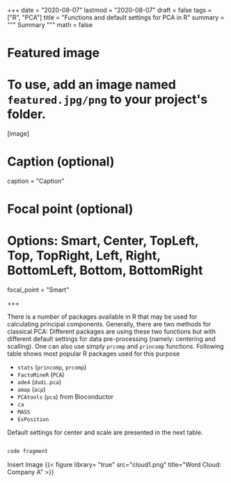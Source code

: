 
+++
date = "2020-08-07"
lastmod = "2020-08-07"
draft = false
tags = ["R", "PCA"]
title = "Functions and default settings for PCA in R"
summary = """
Summary
"""
math = false

# Featured image
# To use, add an image named `featured.jpg/png` to your project's folder. 
[image]
  # Caption (optional)
  caption = "Caption"
  
  # Focal point (optional)
  # Options: Smart, Center, TopLeft, Top, TopRight, Left, Right, BottomLeft, Bottom, BottomRight
  focal_point = "Smart"

+++

There is a number of packages available in R that may be used for calculating principal components. Generally, there are two methods for classical PCA:
Different packages are using these two functions but with different default settings for data pre-processing (namely: centering and scalling).
One can also use simply `prcomp` and `princomp` functions. Following table shows most popular R packages used for this purpose

 - `stats` (`princomp`, `prcomp`)
 - `FactoMineR` (`PCA`)
 - `ade4` (`dudi.pca`)
 - `amap` (`acp`)
 - `PCAtools` (`pca`) from Bioconductor
 - `ca` 
 - `MASS`
 - `ExPosition`

Default settings for center and scale are presented in the next table.
```r

code fragment

```

Insert Image
{{< figure library= "true" src="cloud1.png" title="Word Cloud: Company A" >}}


